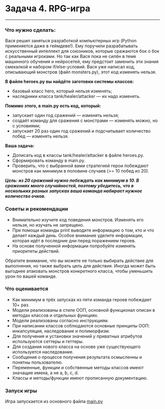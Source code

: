 # Задача 4. RPG-игра
***
### Что нужно сделать:
Вася решил заняться разработкой компьютерных игр (Python применяется даже в геймдеве!). Ему поручили разрабатывать искусственный интеллект для союзников, которые сражаются бок о бок с реальными игроками. Но так как Вася пока не силён в теме машинного обучения и нейросетей, ему предстоит заменить эти знания смекалкой и набором if/else-условий.
Вася уже написал код, описывающий монстров (файл monsters.py), этот код изменять нельзя.

**В файле heroes.py вы найдёте заготовки системы классов:**

* базовый класс hero, который нельзя изменять;
* наследники класса tank/healer/attacker — их надо изменять.

**Помимо этого, в main.py есть код, который:**

* запускает один год сражений — изменять нельзя;
* создаёт команду для сражения с монстрами — изменять можно, но с условиями;
* запускает 20 раз один год сражений и подсчитывает количество побед — изменять нельзя.

**Ваша задача:**

* Дописать код в классы tank/healer/attacker в файле heroes.py.
* Сформировать команду в main.py.
* Проверить, что с выбранной вами стратегией герои побеждают монстров как минимум в половине случаев (>= 10 побед из 20).

***Цель: из 20 сражений нужно побеждать как минимум в 10. В сражениях много 
случайностей, поэтому убедитесь, что в нескольких разных запусках 
ваша команда набирает нужное количество очков.***

### Советы и рекомендации
* Внимательно изучите код поведения монстров. Изменять его нельзя, но изучать не запрещено.
* При помощи команды print выводите информацию о том, кто и что делает каждый день. Особое внимание уделите информации, которая идёт в последние дни перед поражением героев.
* На основе полученной информации попробуйте изменять приоритеты действий. 

Обратите внимание, что вы можете не только выбирать действие для выполнения, но также выбрать цель для действия. Иногда может быть выгоднее атаковать монстров конкретного класса, чтобы уменьшить урон по вашей команде.
### Что оценивается
* Как минимум в трёх запусках из пяти команда героев побеждает 10+ раз.
* Модели реализованы в стиле ООП, основной функционал описан в методах классов и отдельных функциях.
* Модели реализованы согласно инструкциям.
* При написании классов соблюдаются основные принципы ООП: инкапсуляция, наследование и полиморфизм.
* Для получения и установки значений у приватных атрибутов используются сеттеры и геттеры.
* Для создания нового класса на основе уже существующего используется наследование.
* Сообщения о процессе получения результата осмысленны и понятны пользователю.
* Переменные, функции и собственные методы классов имеют значащие имена, а не a, b, c, d.
* Классы и методы/функции имеют прописанную документацию.
### Запуск игры
Игра запускается из основного файла [main.py](main.py)